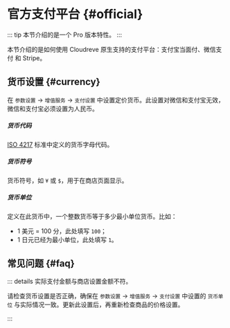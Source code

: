 # 官方支付平台 {#official}

::: tip <Badge type="tip" text="Pro" />
本节介绍的是一个 Pro 版本特性。
:::

本节介绍的是如何使用 Cloudreve 原生支持的支付平台：支付宝当面付、微信支付 和 Stripe。

## 货币设置 {#currency}

在 `参数设置` -> `增值服务` -> `支付设置` 中设置定价货币。此设置对微信和支付宝无效，微信和支付宝必须设置为人民币。

##### 货币代码

[ISO 4217](https://en.wikipedia.org/wiki/ISO_4217) 标准中定义的货币字母代码。

##### 货币符号

货币符号，如 `¥` 或 `$`，用于在商店页面显示。

##### 货币单位

定义在此货币中，一个整数货币等于多少最小单位货币。比如：

- 1 美元 = 100 分，此处填写 `100`；
- 1 日元已经为最小单位，此处填写 `1`。

## 常见问题 {#faq}

::: details 实际支付金额与商店设置金额不符。

请检查货币设置是否正确，确保在 `参数设置` -> `增值服务` -> `支付设置` 中设置的 `货币单位` 与实际情况一致。更新此设置后，再重新检查商品的价格设置。

:::
